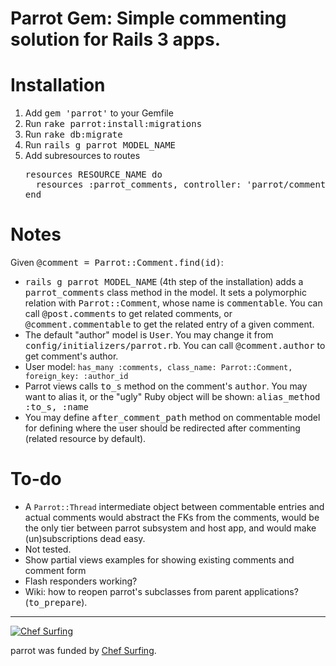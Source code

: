 # Parrot Gem: Simple commenting solution for Rails 3 apps.

# Installation

1. Add <tt>gem 'parrot'</tt> to your Gemfile
2. Run <tt>rake parrot:install:migrations</tt>
3. Run <tt>rake db:migrate</tt>
4. Run <tt>rails g parrot MODEL_NAME</tt>
5. Add subresources to routes
   <pre>
   resources RESOURCE_NAME do
     resources :parrot_comments, controller: 'parrot/comments', path: 'comments'
   end
   </pre>

# Notes

Given <tt>@comment = Parrot::Comment.find(id)</tt>:

* <tt>rails g parrot MODEL_NAME</tt> (4th step of the installation) adds a
  <tt>parrot_comments</tt> class method in the model. It sets a polymorphic
  relation with <tt>Parrot::Comment</tt>, whose name is <tt>commentable</tt>.
  You can call <tt>@post.comments</tt> to get related comments, or
  <tt>@comment.commentable</tt> to get the related entry of a given comment.
* The default "author" model is <tt>User</tt>. You may change it from
  <tt>config/initializers/parrot.rb</tt>. You can call
  <tt>@comment.author</tt> to get comment's author.
* User model: `has_many :comments, class_name: Parrot::Comment, foreign_key: :author_id`
* Parrot views calls <tt>to_s</tt> method on the comment's <tt>author</tt>.
  You may want to alias it, or the "ugly" Ruby object will be shown:
  <tt>alias_method :to_s, :name</tt>
* You may define <tt>after_comment_path</tt> method on commentable model for
  defining where the user should be redirected after commenting (related
  resource by default).

# To-do

* A `Parrot::Thread` intermediate object between commentable entries and actual
  comments would abstract the FKs from the comments, would be the only tier
  between parrot subsystem and host app, and would make (un)subscriptions dead
  easy.
* Not tested.
* Show partial views examples for showing existing comments and comment form
* Flash responders working?
* Wiki: how to reopen parrot's subclasses from parent applications?
  (<tt>to_prepare</tt>).

----

[![Chef Surfing](https://chefsurfing.com/images/embed/logos/chef_surfing_header_logo_medium_red.png)](https://chefsurfing.com/)

parrot was funded by [Chef Surfing](https://chefsurfing.com/).
